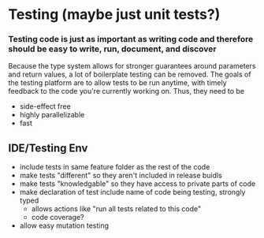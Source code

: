 # Testing (maybe just unit tests?)

### Testing code is just as important as writing code and therefore should be easy to write, run, document, and discover

Because the type system allows for stronger guarantees around parameters and return values, a lot of boilerplate testing can
be removed. The goals of the testing platform are to allow tests to be run anytime, with timely feedback to the code
you're currently working on. Thus, they need to be
 - side-effect free
 - highly parallelizable
 - fast
 
 
 
 ## IDE/Testing Env
  - include tests in same feature folder as the rest of the code
  - make tests "different" so they aren't included in release buidls
  - make tests "knowledgable" so they have access to private parts of code
  - make declaration of test include name of code being testing, strongly typed
    - allows actions like "run all tests related to this code"
    - code coverage?
  - allow easy mutation testing
